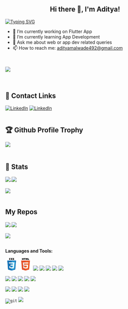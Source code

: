 
<h2 align="center">Hi there 👋, I'm Aditya!</h2> 

[![Typing SVG](https://readme-typing-svg.herokuapp.com?multiline=true&width=500&lines=Web+and+app+developer.++++++++++)](https://git.io/typing-svg)
- 🔭 I’m currently working on Flutter App
- 🌱 I’m currently learning App Development
- 💬 Ask me about web or app dev related queries
- 📫 How to reach me: adityamalwade492@gmail.com
<br>

![](https://komarev.com/ghpvc/?username=aditya491929)

<br>

<h2>📝 Contact Links</h2>
<a href="https://www.linkedin.com/in/aditya-malwade-0b1b1192" target="_blank"><img src="https://www.freepnglogos.com/uploads/linkedin-basic-round-social-logo-png-13.png" alt="LinkedIn" height="50" width="50"></a> 
<a href="https://www.linkedin.com/in/aditya-malwade-0b1b1192" target="_blank"><img src="https://www.freepnglogos.com/uploads/gmail-email-logo-png-16.png" alt="LinkedIn" height="50" width="60"></a> 

<br>
<br>

<h2>🏆 Github Profile Trophy</h2>
<img width=800 src="https://github-profile-trophy.vercel.app/?username=aditya491929&margin-w=15&column=9&theme=chalk&no-frame=true"/>

<br>
<br>

<h2>📝 Stats</h2>

<a href="">
  <img align="center" src="https://github-readme-stats.vercel.app/api?username=aditya491929&show_icons=true&theme=dracula" />
</a>
<a href="">
  <img align="center" src="https://github-readme-stats.vercel.app/api/top-langs/?username=aditya491929&layout=compact" />
</a>
<br>
<br>
<a href="">
  <img align="center" src="https://github-readme-streak-stats.herokuapp.com?user=aditya491929&theme=neon-palenight&hide_border=true" />
</a>

<br>
<br>

## My Repos

<a href="https://github.com/aditya491929/Nike_shop_app_Flutter">
  <img align="center" src="https://github-readme-stats.vercel.app/api/pin/?username=aditya491929&repo=Nike_shop_app_flutter&show_owner=true" />
</a>
<a href="https://github.com/aditya491929/Expense_App_Flutter">
  <img align="center" src="https://github-readme-stats.vercel.app/api/pin/?username=aditya491929&repo=Nike_shop_app_flutter&show_owner=true" />
</a>
<br>
<br>
<a href="https://github.com/aditya491929/meals_app">
  <img align="center" src="https://github-readme-stats.vercel.app/api/pin/?username=aditya491929&repo=meals_app&show_owner=true" />
</a>

<br>
<br>

**Languages and Tools:**  

<code><img src="https://raw.githubusercontent.com/devicons/devicon/master/icons/css3/css3-original-wordmark.svg" alt="css3" width="40" height="40"/></code>
<code><img src="https://raw.githubusercontent.com/devicons/devicon/master/icons/html5/html5-original-wordmark.svg" alt="html5" width="40" height="40"/></code>
<code><img height="40" src="https://raw.githubusercontent.com/shinokada/shinokada/master/assets/javascript.png"></code>
<code><img height="40" src="https://brandslogos.com/wp-content/uploads/images/bootstrap-logo.png"></code>
<code><img height="40" src="https://nodejs.org/static/images/logos/nodejs-new-pantone-black.svg"></code>
<code><img height="40" src="https://seeklogo.com/images/E/express-js-logo-FA36FF1D3F-seeklogo.com.png"></code>
<code><img height="40" src="https://img.icons8.com/color/48/000000/flutter.png"/></code>

<code><img src="https://img.icons8.com/color/40/000000/c-programming.png"/></code>
<code><img height="40" src="https://img.icons8.com/color/2x/c-plus-plus-logo.png"/></code>
<code><img height="40" src="https://img.icons8.com/color/2x/java-coffee-cup-logo.png"/></code>
<code><img height="40" src="https://raw.githubusercontent.com/shinokada/shinokada/master/assets/python.png"></code>
<code><img height="40" src="https://iconape.com/wp-content/png_logo_vector/dart-programming-language-logo.png"></code>

<code><img height="40" src="https://www.mysql.com/common/logos/logo-mysql-170x115.png"></code>
<code><img height="40" src="https://cdn.freebiesupply.com/logos/large/2x/mongodb-logo-png-transparent.png"></code>
<code><img height="40" src="https://img.icons8.com/color/2x/google-firebase-console.png"></code>
<code><img height="40" src="https://www.logo.wine/a/logo/PostgreSQL/PostgreSQL-Logo.wine.svg"></code>


<code><img src="https://www.vectorlogo.zone/logos/git-scm/git-scm-icon.svg" alt="git" width="40" height="40"/></code>
<code><img height="40" src="https://raw.githubusercontent.com/shinokada/shinokada/master/assets/visual-studio-code.png"></code>

